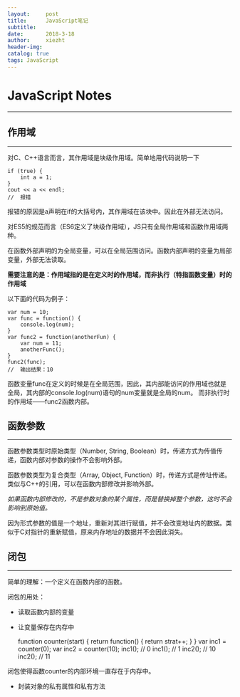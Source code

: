 ```yaml
---
layout:     post
title:      JavaScript笔记
subtitle:   
date:       2018-3-18
author:     xiezht
header-img: 
catalog: true
tags: JavaScript
---
```


# JavaScript Notes
***

## 作用域
***
对C、C++语言而言，其作用域是块级作用域。简单地用代码说明一下

	if (true) {
		int a = 1;
	}
	cout << a << endl;
	//  报错

报错的原因是a声明在if的大括号内，其作用域在该块中。因此在外部无法访问。

对ES5的规范而言（ES6定义了块级作用域），JS只有全局作用域和函数作用域两种。

在函数外部声明的为全局变量，可以在全局范围访问。函数内部声明的变量为局部变量，外部无法读取。

**需要注意的是：作用域指的是在定义时的作用域，而非执行（特指函数变量）时的作用域**

以下面的代码为例子：

	var num = 10;
	var func = function() {
		console.log(num);
	}
	var func2 = function(anotherFun) {
		var num = 11;
		anotherFunc();
	}
	func2(func);
	//  输出结果：10

函数变量func在定义的时候是在全局范围，因此，其内部能访问的作用域也就是全局，其内部的console.log(num)语句的num变量就是全局的num。 而非执行时的作用域——func2函数内部。


## 函数参数
***
函数参数类型时原始类型（Number, String, Boolean）时，传递方式为传值传递，函数内部对参数的操作不会影响外部。

函数参数类型为复合类型（Array, Object, Function）时，传递方式是传址传递。类似与C++的引用，可以在函数内部修改并影响外部。

*如果函数内部修改的，不是参数对象的某个属性，而是替换掉整个参数，这时不会影响到原始值。*

因为形式参数的值是一个地址，重新对其进行赋值，并不会改变地址内的数据。类似于C对指针的重新赋值，原来内存地址的数据并不会因此消失。



## 闭包
***
简单的理解：一个定义在函数内部的函数。

闭包的用处：
* 读取函数内部的变量
* 让变量保存在内存中

	function counter(start) {
		return function() {
			return strat++;
		}
	}
	var inc1 = counter(0);
	var inc2 = counter(10);
	inc1(); // 0
	inc1(); // 1
	inc2(); // 10
	inc2(); // 11

闭包使得函数counter的内部环境一直存在于内存中。

* 封装对象的私有属性和私有方法

